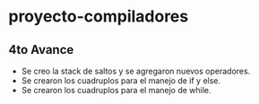 # proyecto-compiladores

## 4to Avance

- Se creo la stack de saltos y se agregaron nuevos operadores.
- Se crearon los cuadruplos para el manejo de if y else.
- Se crearon los cuadruplos para el manejo de while.
